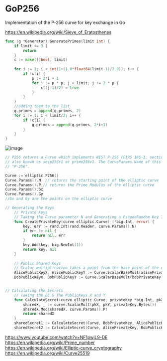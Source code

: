 # GoP256
Implementation of the P-256 curve for key exchange in Go


https://en.wikipedia.org/wiki/Sieve_of_Eratosthenes
```go
func (g *Generator) GeneratePrimes(limit int) {
	if limit <= 3 {
		return
	}
	c := make([]bool, limit)
	
	for i := 1; i < int(1+(1.0*float64(limit-1)/2.0)); i++ {
		if !c[i] {
			p := 2*i + 1
			for j := p * p; j < limit; j += 2 * p {
				c[(j-1)/2] = true
			}
		}
	}
	//adding them to the list
	g.primes = append(g.primes, 2)
	for i := 1; i < limit/2; i++ {
		if !c[i] {
			g.primes = append(g.primes, 2*i+1)
		}
	}
}
```

![image](https://github.com/YABOIpy/-GoP256/assets/110062350/5f1edbba-7cf0-4afa-9434-f8cb27a73dee)


```go
// P256 returns a Curve which implements NIST P-256 (FIPS 186-3, section D.2.3),
// also known as secp256r1 or prime256v1. The CurveParams.Name of this Curve is
// "P-256".

Curve := elliptic.P256()
Curve.Params().N  // returns the starting point of the elliptic curve
Curve.Params().P // returns the Prime Modulus of the elliptic curve
Curve.Params().Gx 
Curve.Params().Gy
//Gx and Gy are the points on the elliptic curve

// Generating the Keys
	// Private Keys
	// Taking the Curve parameter N and Generating a PseudoRandom Key That is used as a Private Key 
	func CreatePrivateKey(curve elliptic.Curve) (*big.Int, error) {
		key, err := rand.Int(rand.Reader, curve.Params().N)
		if err != nil {
			return nil, err
		}
		key.Add(key, big.NewInt(1))
		return key, nil
	}
	
	// Public Shared Keys
	// Scalar multiplication takes a point from the base point of the curve("Curve.Params().N") and multiplying it by the Private Key
	AlicePublicKeyX, AlicePublicKeyY := Curve.ScalarBaseMult(alicePrivateKey.Bytes())
	BobPublicKeyX, BobPublicKeyY := Curve.ScalarBaseMult(bobPrivateKey.Bytes())


// Calculating the Secrets
	// Taking the EC & The PublicKeys X and Y
	func CalculateSecret(curve elliptic.Curve, privateKey *big.Int, pkX, pkY *big.Int) *big.Int {
		sharedX, _ := curve.ScalarMult(pkX, pkY, privateKey.Bytes())
		sharedX.Mod(sharedX, curve.Params().P)
		return sharedX
	}
	sharedSecret1 := CalculateSecret(Curve, BobPrivateKey, AlicePublicKeyX, alicePublicKeyY)
	sharedSecret2 := CalculateSecret(Curve, AlicePrivateKey, BobPublicKeyX, bobPublicKeyY)

```


https://www.youtube.com/watch?v=NF1pwjL9-DE
https://en.wikipedia.org/wiki/Prime_number
https://en.wikipedia.org/wiki/Elliptic-curve_cryptography
https://en.wikipedia.org/wiki/Curve25519

